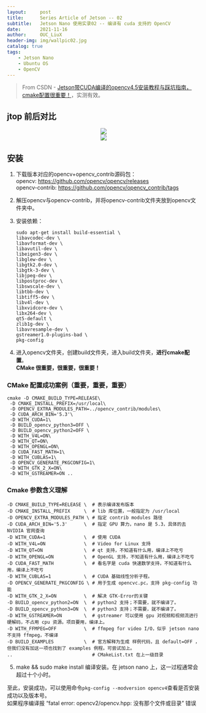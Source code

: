 ```yaml
---
layout:     post
title:      Series Article of Jetson -- 02
subtitle:   Jetson Nano 使用实录02 -- 编译有 cuda 支持的 OpenCV         
date:       2021-11-16
author:     OUC_LiuX
header-img: img/wallpic02.jpg
catalog: true
tags:
    - Jetson Nano
    - Ubuntu OS
    - OpenCV
---     
```


> From CSDN - [Jetson带CUDA编译的opencv4.5安装教程与踩坑指南，cmake配置很重要！](https://blog.csdn.net/weixin_39298885/article/details/110851373)，实测有效。           


## jtop 前后对比          
<div align=center><img src="https://raw.githubusercontent.com/OUCliuxiang/OUCliuxiang.github.io/master/img/jetson/jetson01.jpg"></div>                  
<div align=center><img src="https://raw.githubusercontent.com/OUCliuxiang/OUCliuxiang.github.io/master/img/jetson/jetson02.jpg"></div>           

## 安装       
1. 下载版本对应的opencv+opencv_contrib源码包：       
   opencv: https://github.com/opencv/opencv/releases          
   opencv-contrib: https://github.com/opencv/opencv_contrib/tags       

2. 解压opencv与opencv-contrib，并将opencv-contrib文件夹放到opencv文件夹中。       

3. 安装依赖：         
   ```shell      
   sudo apt-get install build-essential \       
   libavcodec-dev \
   libavformat-dev \
   libavutil-dev \
   libeigen3-dev \
   libglew-dev \
   libgtk2.0-dev \
   libgtk-3-dev \
   libjpeg-dev \
   libpostproc-dev \
   libswscale-dev \
   libtbb-dev \
   libtiff5-dev \
   libv4l-dev \
   libxvidcore-dev \
   libx264-dev \
   qt5-default \
   zlib1g-dev \
   libavresample-dev \
   gstreamer1.0-plugins-bad \
   pkg-config
   ```     
4. 进入opencv文件夹，创建build文件夹，进入build文件夹，**进行cmake配置**。      
   **CMake 很重要，很重要，很重要！**       

### CMake 配置成功案例（重要，重要，重要）        

```shell    
cmake -D CMAKE_BUILD_TYPE=RELEASE\
 -D CMAKE_INSTALL_PREFIX=/usr/local\
 -D OPENCV_EXTRA_MODULES_PATH=../opencv_contrib/modules\
 -D CUDA_ARCH_BIN='5.3'\
 -D WITH_CUDA=1\
 -D BUILD_opencv_python3=OFF \       
 -D BUILD_opencv_python2=OFF \
 -D WITH_V4L=ON\
 -D WITH_QT=ON\
 -D WITH_OPENGL=ON\
 -D CUDA_FAST_MATH=1\
 -D WITH_CUBLAS=1\
 -D OPENCV_GENERATE_PKGCONFIG=1\
 -D WITH_GTK_2_X=ON\
 -D WITH_GSTREAMER=ON ..
```       

### Cmake 参数含义理解         
```shell     
-D CMAKE_BUILD_TYPE=RELEASE \  # 表示编译发布版本          
-D CMAKE_INSTALL_PREFIX     \  # lib 库位置，一般指定为 /usr/local
-D OPENCV_EXTRA_MODULES_PATH \ # 指定 contrib modules 路径        
-D CUDA_ARCH_BIN='5.3'      \  # 指定 GPU 算力，nano 是 5.3，具体的去 NVIDIA 官网查询         
-D WITH_CUDA=1              \  # 使用 CUDA        
-D WITH_V4L=ON              \  # Video for Linux 支持          
-D WITH_QT=ON               \  # qt 支持，不知道有什么用，编译上不吃亏       
-D WITH_OPENGL=ON           \  # OpenGL 支持，不知道有什么用，编译上不吃亏       
-D CUDA_FAST_MATH           \  # 看名字是 cuda 快速数学支持，不知道有什么用，编译上不吃亏       
-D WITH_CUBLAS=1            \  # CUDA 基础线性分析子程。     
-D OPENCV_GENERATE_PKGCONFIG \ # 用于生成 opencvc.pc，支持 pkg-config 功能        
-D WITH_GTK_2_X=ON          \  # 解决 GTK-Error的关键       
-D BUILD_opencv_python2=ON  \  # python2 支持；不需要，就不编译了。     
-D BUILD_opencv_python3=ON  \  # python3 支持；不需要，就不编译了。     
-D WITH_GSTREAMER=ON        \  # gstreamer 可以使用 gpu 对视频和视频流进行硬解码，不占用 cpu 资源。项目要用，编译上。         
-D WITH_FFMPEG=OFF          \  # ffmpeg for video I/O，似乎 jetson nano 不支持 ffmpeg，不编译          
-D BUILD_EXAMPLES           \  # 官方解释为生成 样例代码，且 default=OFF ，但我们没有加这一项也找到了 examples 例程。可尝试加上。      
..                             # CMakeList.txt 在上一级目录
```      

5. make && sudo make install 编译安装。在 jetson nano 上，这一过程通常会超过十个小时。          
   
至此，安装成功，可以使用命令`pkg-config --modversion opencv4`查看是否安装成功以及版本号。      
如果程序编译报 “fatal error: opencv2/opencv.hpp: 没有那个文件或目录” 错误